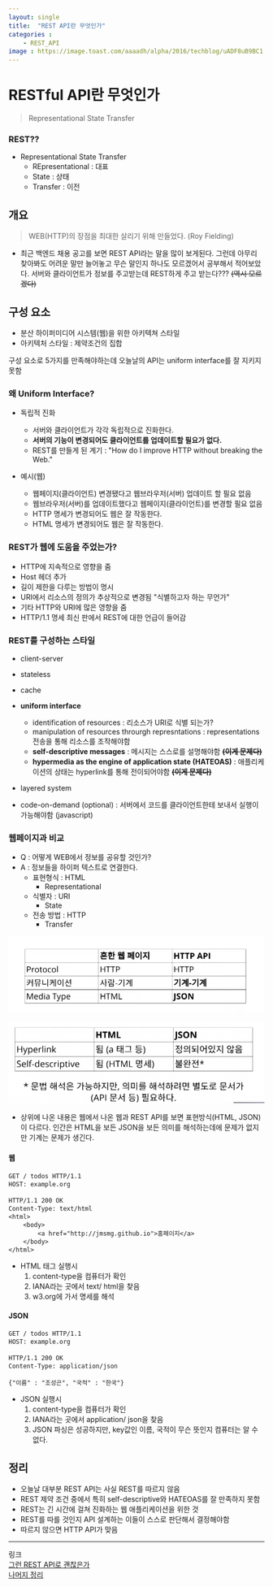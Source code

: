 ```yaml
---
layout: single
title:  "REST API란 무엇인가"
categories : 
    - REST_API
image : https://image.toast.com/aaaadh/alpha/2016/techblog/uADF8uB9BC1.png
---
```


# RESTful API란 무엇인가
> Representational State Transfer

### REST??
- Representational State Transfer
  - REpresentational : 대표
  - State : 상태
  - Transfer : 이전

## 개요
> WEB(HTTP)의 장점을 최대한 살리기 위해 만들었다. (Roy Fielding)

- 최근 백엔드 채용 공고를 보면 REST API라는 말을 많이 보게된다. 그런데 아무리 찾아봐도 어려운 말만 늘어놓고 무슨 말인지 하나도 모르겠어서 공부해서 적어보았다. 서버와 클라이언트가 정보를 주고받는데 REST하게 주고 받는다??? <del>(역시 모르겠다)<del>

## 구성 요소

- 분산 하이퍼미디어 시스템(웹)을 위한 아키텍쳐 스타일
- 아키텍처 스타일 : 제약조건의 집합

구성 요소로 5가지를 만족해야하는데 오늘날의 API는 uniform interface를 잘 지키지 못함

### 왜 Uniform Interface?
- 독립적 진화
  - 서버와 클라이언트가 각각 독립적으로 진화한다.
  - **서버의 기능이 변경되어도 클라이언트를 업데이트할 필요가 없다.**
  - REST를 만들게 된 계기 : "How do I improve HTTP without breaking the Web."

- 예시(웹)
  - 웹페이지(클라이언트) 변경됐다고 웹브라우저(서버) 업데이트 할 필요 없음
  - 웹브라우저(서버)를 업데이트했다고 웹페이지(클라이언트)를 변경할 필요 없음
  - HTTP 명세가 변경되어도 웹은 잘 작동한다.
  - HTML 명세가 변경되어도 웹은 잘 작동한다.

### REST가 웹에 도움을 주었는가?
- HTTP에 지속적으로 영향을 줌
- Host 헤더 추가
- 길이 제한을 다루는 방법이 명시
- URI에서 리소스의 정의가 추상적으로 변경됨 "식별하고자 하는 무언가"
- 기타 HTTP와 URI에 많은 영향을 줌
- HTTP/1.1 명세 최신 판에서 REST에 대한 언급이 들어감


### REST를 구성하는 스타일
- client-server
- stateless
- cache
- **uniform interface**
  - identification of resources : 리소스가 URI로 식별 되는가?
  - manipulation of resources throurgh represntations : representations 전송을 통해 리소스를 조작해야함
  - **self-descriptive messages** : 메시지는 스스로를 설명해야함 <del>**(이게 문제다)**</del>
  - **hypermedia as the engine of application state (HATEOAS)** : 애플리케이션의 상태는 hyperlink를 통해 전이되어야함 <del>**(이게 문제다)**</del>

- layered system
- code-on-demand (optional) : 서버에서 코드를 클라이언트한테 보내서 실행이 가능해야함 (javascript)

### 웹페이지과 비교
- Q : 어떻게 WEB에서 정보를 공유할 것인가?
- A : 정보들을 하이퍼 텍스트로 연결한다.
  - 표현형식 : HTML 
    - Representational
  - 식별자 : URI
    - State
  - 전송 방법 : HTTP
    - Transfer

![비교](../../../img/REST_API_01.png)

![비교](../../../img/REST_API_02.png)

- 상위에 나온 내용은 웹에서 나온 웹과 REST API를 보면 표현방식(HTML, JSON)이 다르다. 인간은 HTML을 보든 JSON을 보든 의미를 해석하는데에 문제가 없지만 기계는 문제가 생긴다.

#### 웹
```
GET / todos HTTP/1.1
HOST: example.org

HTTP/1.1 200 OK
Content-Type: text/html
<html>
    <body>
        <a href="http://jmsmg.github.io">홈페이지</a>
    </body>
</html>
```

- HTML 태그 실행시
  1. content-type을 컴퓨터가 확인
  2. IANA라는 곳에서 text/ html을 찾음
  3. w3.org에 가서 명세를 해석

#### JSON

```
GET / todos HTTP/1.1
HOST: example.org

HTTP/1.1 200 OK
Content-Type: application/json

{"이름" : "조성곤", "국적" : "한국"}
```

- JSON 실행시
    1. content-type을 컴퓨터가 확인
    2. IANA라는 곳에서 application/ json을 찾음
    3. JSON 파싱은 성공하지만, key값인 이름, 국적이 무슨 뜻인지 컴퓨터는 알 수 없다.

## 정리

- 오늘날 대부분 REST API는 사실 REST를 따르지 않음
- REST 제약 조건 중에서 특히 self-descriptive와 HATEOAS를 잘 만족하지 못함
- REST는 긴 시간에 걸쳐 진화하는 웹 애플리케이션을 위한 것
- REST를 따를 것인지 API 설계하는 이들이 스스로 판단해서 결정해야함
- 따르지 않으면 HTTP API가 맞음

---

링크  
[그런 REST API로 괜찮은가](https://youtu.be/RP_f5dMoHFc)  
[나머지 정리](https://github.com/jmsmg/TIL/blob/main/Network/REST_API.md)